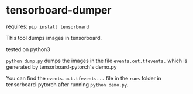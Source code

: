 # tensorboard-dumper
requires: `pip install tensorboard`

This tool dumps images in tensorboard.

tested on python3

`python dump.py` dumps the images in the file `events.out.tfevents.` which is generated by tensorboard-pytorch's demo.py

You can find the `events.out.tfevents...` file in the `runs` folder in tensorboard-pytorch after running `python demo.py`.
